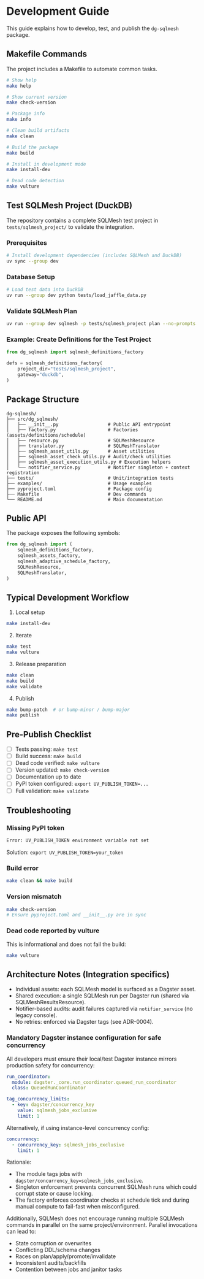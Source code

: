 # Development Guide

This guide explains how to develop, test, and publish the `dg-sqlmesh` package.

## Makefile Commands

The project includes a Makefile to automate common tasks.

```bash
# Show help
make help

# Show current version
make check-version

# Package info
make info

# Clean build artifacts
make clean

# Build the package
make build

# Install in development mode
make install-dev

# Dead code detection
make vulture
```

## Test SQLMesh Project (DuckDB)

The repository contains a complete SQLMesh test project in `tests/sqlmesh_project/` to validate the integration.

### Prerequisites

```bash
# Install development dependencies (includes SQLMesh and DuckDB)
uv sync --group dev
```

### Database Setup

```bash
# Load test data into DuckDB
uv run --group dev python tests/load_jaffle_data.py
```

### Validate SQLMesh Plan

```bash
uv run --group dev sqlmesh -p tests/sqlmesh_project plan --no-prompts
```

### Example: Create Definitions for the Test Project

```python
from dg_sqlmesh import sqlmesh_definitions_factory

defs = sqlmesh_definitions_factory(
    project_dir="tests/sqlmesh_project",
    gateway="duckdb",
)
```

## Package Structure

```
dg-sqlmesh/
├── src/dg_sqlmesh/
│   ├── __init__.py                  # Public API entrypoint
│   ├── factory.py                   # Factories (assets/definitions/schedule)
│   ├── resource.py                  # SQLMeshResource
│   ├── translator.py                # SQLMeshTranslator
│   ├── sqlmesh_asset_utils.py       # Asset utilities
│   ├── sqlmesh_asset_check_utils.py # Audit/check utilities
│   ├── sqlmesh_asset_execution_utils.py # Execution helpers
│   └── notifier_service.py          # Notifier singleton + context registration
├── tests/                           # Unit/integration tests
├── examples/                        # Usage examples
├── pyproject.toml                   # Package config
├── Makefile                         # Dev commands
└── README.md                        # Main documentation
```

## Public API

The package exposes the following symbols:

```python
from dg_sqlmesh import (
    sqlmesh_definitions_factory,
    sqlmesh_assets_factory,
    sqlmesh_adaptive_schedule_factory,
    SQLMeshResource,
    SQLMeshTranslator,
)
```

## Typical Development Workflow

1. Local setup

```bash
make install-dev
```

2. Iterate

```bash
make test
make vulture
```

3. Release preparation

```bash
make clean
make build
make validate
```

4. Publish

```bash
make bump-patch  # or bump-minor / bump-major
make publish
```

## Pre-Publish Checklist

- [ ] Tests passing: `make test`
- [ ] Build success: `make build`
- [ ] Dead code verified: `make vulture`
- [ ] Version updated: `make check-version`
- [ ] Documentation up to date
- [ ] PyPI token configured: `export UV_PUBLISH_TOKEN=...`
- [ ] Full validation: `make validate`

## Troubleshooting

### Missing PyPI token

```bash
Error: UV_PUBLISH_TOKEN environment variable not set
```

Solution: `export UV_PUBLISH_TOKEN=your_token`

### Build error

```bash
make clean && make build
```

### Version mismatch

```bash
make check-version
# Ensure pyproject.toml and __init__.py are in sync
```

### Dead code reported by vulture

This is informational and does not fail the build:

```bash
make vulture
```

## Architecture Notes (Integration specifics)

- Individual assets: each SQLMesh model is surfaced as a Dagster asset.
- Shared execution: a single SQLMesh run per Dagster run (shared via SQLMeshResultsResource).
- Notifier-based audits: audit failures captured via `notifier_service` (no legacy console).
- No retries: enforced via Dagster tags (see ADR-0004).

### Mandatory Dagster instance configuration for safe concurrency

All developers must ensure their local/test Dagster instance mirrors production safety for concurrency:

```yaml
run_coordinator:
  module: dagster._core.run_coordinator.queued_run_coordinator
  class: QueuedRunCoordinator

tag_concurrency_limits:
  - key: dagster/concurrency_key
    value: sqlmesh_jobs_exclusive
    limit: 1
```

Alternatively, if using instance-level concurrency config:

```yaml
concurrency:
  - concurrency_key: sqlmesh_jobs_exclusive
    limit: 1
```

Rationale:

- The module tags jobs with `dagster/concurrency_key=sqlmesh_jobs_exclusive`.
- Singleton enforcement prevents concurrent SQLMesh runs which could corrupt state or cause locking.
- The factory enforces coordinator checks at schedule tick and during manual compute to fail-fast when misconfigured.

Additionally, SQLMesh does not encourage running multiple SQLMesh commands in parallel on the same project/environment. Parallel invocations can lead to:

- State corruption or overwrites
- Conflicting DDL/schema changes
- Races on plan/apply/promote/invalidate
- Inconsistent audits/backfills
- Contention between jobs and janitor tasks
